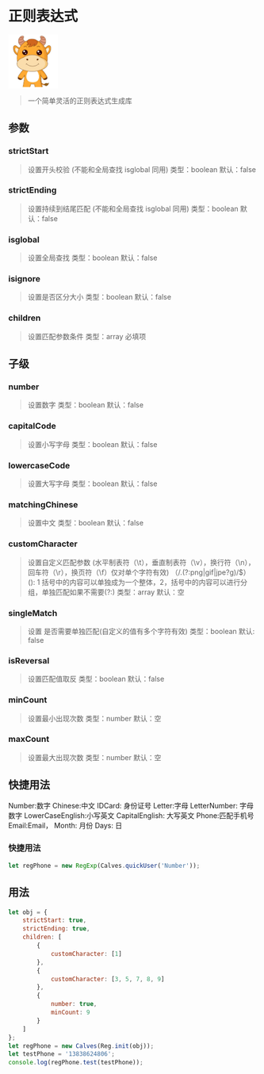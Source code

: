 # 正则表达式

<img src="./Image/logo.png" width="100px" align="center"  />

> 一个简单灵活的正则表达式生成库

## 参数

### strictStart

> 设置开头校验 (不能和全局查找 isglobal 同用)
> 类型：boolean
> 默认：false

### strictEnding

> 设置持续到结尾匹配 (不能和全局查找 isglobal 同用)
> 类型：boolean
> 默认：false

### isglobal

> 设置全局查找
> 类型：boolean
> 默认：false

### isignore

> 设置是否区分大小
> 类型：boolean
> 默认：false

### children

> 设置匹配参数条件
> 类型：array
> 必填项

## 子级

### number

> 设置数字
> 类型：boolean
> 默认：false

### capitalCode

> 设置小写字母
> 类型：boolean
> 默认：false

### lowercaseCode

> 设置大写字母
> 类型：boolean
> 默认：false

### matchingChinese

> 设置中文
> 类型：boolean
> 默认：false

### customCharacter

> 设置自定义匹配参数 (水平制表符（\t），垂直制表符（\v），换行符（\n），回车符（\r），换页符（\f）仅对单个字符有效)
> （/\.(?:png|gif|jpe?g)/$）
> (): 1 括号中的内容可以单独成为一个整体，2，括号中的内容可以进行分组，单独匹配如果不需要(?:)
> 类型：array
> 默认：空

### singleMatch

> 设置 是否需要单独匹配(自定义的值有多个字符有效)
> 类型：boolean
> 默认: false

### isReversal

> 设置匹配值取反
> 类型：boolean
> 默认：false

### minCount

> 设置最小出现次数
> 类型：number
> 默认：空

### maxCount

> 设置最大出现次数
> 类型：number
> 默认：空

## 快捷用法

Number:数字
Chinese:中文
IDCard: 身份证号
Letter:字母
LetterNumber: 字母数字
LowerCaseEnglish:小写英文
CapitalEnglish: 大写英文
Phone:匹配手机号
Email:Email，
Month: 月份
Days: 日

### 快捷用法

```javascript
let regPhone = new RegExp(Calves.quickUser('Number'));
```

## 用法

```javascript
let obj = {
    strictStart: true,
    strictEnding: true,
    children: [
        {
            customCharacter: [1]
        },
        {
            customCharacter: [3, 5, 7, 8, 9]
        },
        {
            number: true,
            minCount: 9
        }
    ]
};
let regPhone = new Calves(Reg.init(obj));
let testPhone = '13838624806';
console.log(regPhone.test(testPhone));
```

